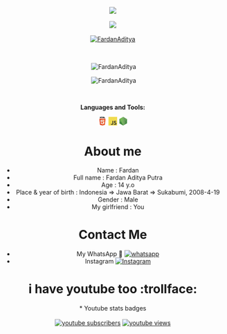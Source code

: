 <p align="center">
  <a href="https://wa.me/62895396197517"><img src="http://readme-typing-svg.herokuapp.com?color=1C71FA&center=true&vCenter=true&multiline=false&lines=A+Noob+Coder+From+Indonesia.;Html%2C+Css%2C+Javascript."></a>
</p>

<p align="center"> <a href="https://wa.me/62895396197517"><img src="https://media.discordapp.net/attachments/896719391188738048/1057868158381326336/8d33d7fcff861f3dc524098f46f3a0b7.jpg"></a> </p>

<p align="center"> <a href="FardanAditya"><img width="170px" height="24" src="https://komarev.com/ghpvc/?username=FardanAditya&label=PROFILE%20VISITORS&color=green&style=flat-square" alt="FardanAditya" /></a> </p><br> 
<div align="center">
<p>&nbsp;<img align="center" src="https://github-readme-stats.vercel.app/api?username=FardanAditya&show_icons=true&theme=nightowl" alt="FardanAditya" /></p>
<p>&nbsp;<img align="center" src="https://github-readme-stats.vercel.app/api/top-langs/?username=KaysaSalsa&theme=algolia&layout=compact&langs_count=10&hide_border=true&show_icons=true" alt="FardanAditya"/></p></a><br> 


**Languages and Tools:**  

<code><img height="20" src="https://raw.githubusercontent.com/github/explore/80688e429a7d4ef2fca1e82350fe8e3517d3494d/topics/html/html.png"></code>
<code><img height="20" src="https://raw.githubusercontent.com/github/explore/80688e429a7d4ef2fca1e82350fe8e3517d3494d/topics/javascript/javascript.png"></code>
<code><img height="20" src="https://raw.githubusercontent.com/github/explore/80688e429a7d4ef2fca1e82350fe8e3517d3494d/topics/nodejs/nodejs.png"></code>    


# About me
* Name : Fardan
* Full name : Fardan Aditya Putra
* Age : 14 y.o
* Place & year of birth : Indonesia => Jawa Barat => Sukabumi, 2008-4-19
* Gender : Male
* My girlfriend : You


# Contact Me 
* My WhatsApp 👤 <a href="https://wa.me/62895396197517" target="_blank"><img src="https://img.shields.io/badge/WhatsApp-25D366?&style=flat-square&logo=whatsapp&logoColor=white" alt="whatsapp"></a>
* Instagram <a href="https://www.instagram.com/dannvyz._" target="_blank"><img src="https://img.shields.io/badge/Instagram-%23E4405F.svg?&style=flat-square&logo=instagram&logoColor=white" alt="Instagram"></a>

# i have youtube too :trollface:
<p align="center">
    * Youtube stats badges
    <br />
    <br />
    <a href="https://youtube.com/@kazutoo.8331">
      <img alt="youtube subscribers" title="Subscribe to my YouTube channel" src="https://freshidea.com/jonah/youtube-api/subscribers-badge.php?label=Subscribers&style=for-the-badge&color=red&labelColor=ce4630"/></a> 
    <a href="https://youtu.be/QpSdBsAFMTg">
      <img alt="youtube views" title="YouTube views" src="https://freshidea.com/jonah/youtube-api/view-count-badge.php?label=View+Count&style=for-the-badge&color=blue&labelColor=0b689d"/></a>
   </p>
</p>
